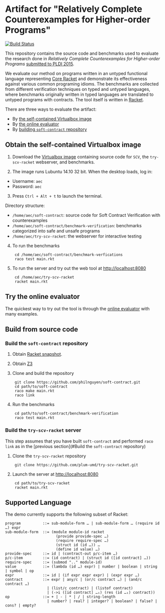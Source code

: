 Artifact for "Relatively Complete Counterexamples for Higher-order Programs"
============================================================================

[![Build Status](https://travis-ci.org/philnguyen/soft-contract.png?branch=pldi-aec-2015)](https://travis-ci.org/philnguyen/soft-contract)

This repository contains the source code and benchmarks used to evaluate
the research done in *Relatively Complete Counterexamples for Higher-order Programs*
[submitted to PLDI 2015](https://github.com/philnguyen/soft-contract/blob/pldi-aec-2015/paper/pldi15-paper103.pdf).

We evaluate our method on programs written in an untyped functional language
representing [Core Racket](#supported-language)
and demonstrate its effectiveness against various common programing idioms.
The benchmarks are collected from different verification techniques on typed and untyped languages,
where benchmarks originally written in typed languages
are translated to untyped programs with contracts.
The tool itself is written in [Racket](http://racket-lang.org/).

There are three ways to evaluate the artifact:

* By [the self-contained Virtualbox image](#obtain-the-self-contained-virtualbox-image)
* By [the online evaluator](#try-the-online-evaluator)
* By [building `soft-contract` repository](#build-from-source-code)

## Obtain the self-contained Virtualbox image

1. Download the [Virtualbox image](https://drive.google.com/file/d/0B5Xtjx9YdmWxVlh2dWo5WG40czA/view?usp=sharing)
containing source code for `SCV`, the `try-scv-racket` webserver, and benchmarks.

2. The image runs Lubuntu 14.10 32 bit. When the desktop loads, log in:

  * Username: `aec`
  * Password: `aec`

3. Press `Ctrl + Alt + t` to launch the terminal.

  Directory structure:

  * `/home/aec/soft-contract`: source code for Soft Contract Verification with counterexamples
  * `/home/aec/soft-contract/benchmark-verification`: benchmarks categorized into safe and unsafe programs
  * `/home/aec/try-scv-racket`: the webserver for interactive testing

4. To run the benchmarks

        cd /home/aec/soft-contract/benchmark-verfications
        raco test main.rkt

5. To run the server and try out the web tool at [http://localhost:8080](http://localhost:8080)

        cd /home/aec/try-scv-racket
        racket main.rkt


## Try the online evaluator

The quickest way to try out the tool is through the [online evaluator](http://scv.umiacs.umd.edu/)
with many examples.

## Build from source code

### Build the `soft-contract` repository

1. Obtain [Racket snapshot](http://www.cs.utah.edu/plt/snapshots/).

2. Obtain [Z3](http://z3.codeplex.com/)

3. Clone and build the repository

        git clone https://github.com/philnguyen/soft-contract.git
	    cd path/to/soft-contract
    	raco make main.rkt
	    raco link

4. Run the benchmarks

        cd path/to/soft-contract/benchmark-verification
	    raco test main.rkt

### Build the `try-scv-racket` server

This step assumes that you have built `soft-contract`
and performed `raco link` as in the [previous section](#Build the `soft-contract` repository)

1. Clone the `try-scv-racket` repository

        git clone https://github.com/plum-umd/try-scv-racket.git

2. Launch the server at [http://localhost:8080](http://localhost:8080)

        cd path/to/try-scv-racket
    	racket main.rkt
	

## Supported Language

The demo currently supports the following subset of Racket:

    program          ::= sub-module-form … | sub-module-form … (require id …) expr
	sub-module-form  ::= (module module-id racket
	                       (provide provide-spec …)
                           (require require-spec …)
						   (struct id (id …)) …
                           (define id value) …)
    provide-spec     ::= id | (contract-out p/c-item …)
    p/c-item         ::= (id contract) | (struct id ([id contract] …))
	require-spec     ::= (submod ".." module-id)
	value            ::= (lambda (id …) expr) | number | boolean | string | symbol | op
	expr             ::= id | (if expr expr expr) | (expr expr …)
	contract         ::= expr | any/c | (or/c contract …) | (and/c contract …)
	                   | (list/c contract) | (listof contract)
	                   | (->i ([id contract] …₁) (res (id …₁) contract))
    op               ::= + | - | * | / | string-length
	                   | number? | real? | integer? | boolean? | false? | cons? | empty?
